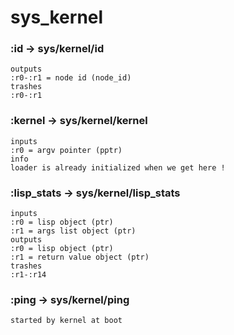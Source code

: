 # sys_kernel

### :id -> sys/kernel/id

```code
outputs
:r0-:r1 = node id (node_id)
trashes
:r0-:r1
```

### :kernel -> sys/kernel/kernel

```code
inputs
:r0 = argv pointer (pptr)
info
loader is already initialized when we get here !
```

### :lisp_stats -> sys/kernel/lisp_stats

```code
inputs
:r0 = lisp object (ptr)
:r1 = args list object (ptr)
outputs
:r0 = lisp object (ptr)
:r1 = return value object (ptr)
trashes
:r1-:r14
```

### :ping -> sys/kernel/ping

```code
started by kernel at boot
```

